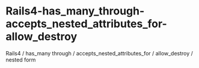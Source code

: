 Rails4-has_many_through-accepts_nested_attributes_for-allow_destroy
===================================================================

Rails4 / has_many through / accepts_nested_attributes_for / allow_destroy / nested form
